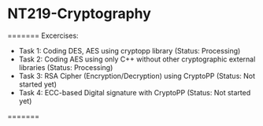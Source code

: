 # NT219-Cryptography
=======
Excercises: 
+ Task 1: Coding DES, AES using cryptopp library (Status: Processing)
+ Task 2: Coding AES using only C++ without other cryptographic external libraries (Status: Processing)
+ Task 3: RSA Cipher (Encryption/Decryption) using CryptoPP (Status: Not started yet)
+ Task 4: ECC-based Digital signature with CryptoPP (Status: Not started yet)

=======
